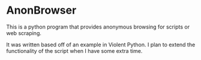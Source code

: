 # AnonBrowser

This is a python program that provides anonymous browsing for scripts or web scraping.

It was written based off of an example in Violent Python. I plan to extend the functionality of the script when I have some extra time.
